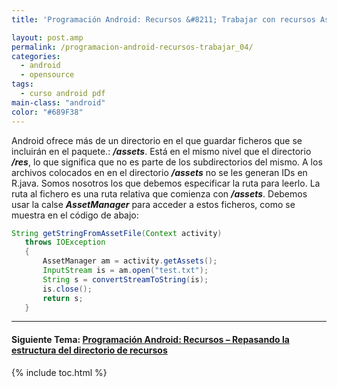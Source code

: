 ```yaml
---
title: 'Programación Android: Recursos &#8211; Trabajar con recursos Assets'

layout: post.amp
permalink: /programacion-android-recursos-trabajar_04/
categories:
  - android
  - opensource
tags:
  - curso android pdf
main-class: "android"
color: "#689F38"
---
```

<amp-img on="tap:lightbox1" role="button" tabindex="0" layout="responsive" id="logo" name="droid" class="icono" width="128px" height="128px" />

Android ofrece más de un directorio en el que guardar ficheros que se incluirán en el paquete.: ***/assets***. Está en el mismo nivel que el directorio ***/res***, lo que significa que no es parte de los subdirectorios del mismo. A los archivos colocados en en el directorio ***/assets*** no se les generan IDs en R.java. Somos nosotros los que debemos especificar la ruta para leerlo. La ruta al fichero es una ruta relativa que comienza con ***/assets***. Debemos usar la calse ***AssetManager*** para acceder a estos ficheros, como se muestra en el código de abajo:


<!--ad-->

```java
String getStringFromAssetFile(Context activity)
   throws IOException
   {
       AssetManager am = activity.getAssets();
       InputStream is = am.open("test.txt");
       String s = convertStreamToString(is);
       is.close();
       return s;
   }

```

* * *

#### Siguiente Tema: [Programación Android: Recursos &#8211; Repasando la estructura del directorio de recursos][1] 





 [1]: /programacion-android-recursos-repasando/

{% include toc.html %}

